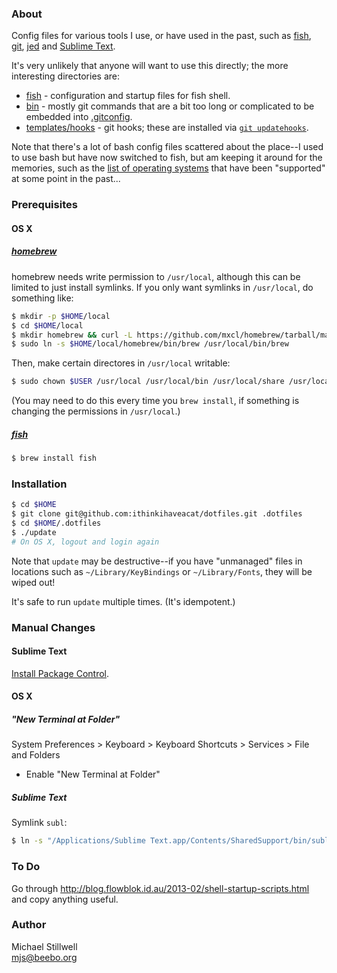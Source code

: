 ### About

Config files for various tools I use, or have used in the past, such as [fish](http://fishshell.com/), [git](http://git-scm.com/), [jed](http://www.jedsoft.org/jed/) and [Sublime Text](http://www.sublimetext.com/).

It's very unlikely that anyone will want to use this directly; the more interesting directories are:

* [fish](fish) - configuration and startup files for fish shell.
* [bin](bin) - mostly git commands that are a bit too long or complicated to be embedded into [.gitconfig](home/.gitconfig).
* [templates/hooks](templates/hooks) - git hooks; these are installed via [`git updatehooks`](bin/git-updatehooks).

Note that there's a lot of bash config files scattered about the place--I used to use bash but have now switched to fish, but am keeping it around for the memories, such as the [list of operating systems](unix) that have been "supported" at some point in the past...

### Prerequisites

#### OS X

##### [homebrew](http://brew.sh/)

homebrew needs write permission to `/usr/local`, although this can be limited to just install symlinks. If you only want symlinks in `/usr/local`, do something like:

````sh
$ mkdir -p $HOME/local
$ cd $HOME/local
$ mkdir homebrew && curl -L https://github.com/mxcl/homebrew/tarball/master | tar xz --strip 1 -C homebrew
$ sudo ln -s $HOME/local/homebrew/bin/brew /usr/local/bin/brew
````

Then, make certain directores in `/usr/local` writable:

````sh
$ sudo chown $USER /usr/local /usr/local/bin /usr/local/share /usr/local/etc /usr/local/share/man
````

(You may need to do this every time you `brew install`, if something is changing the permissions in `/usr/local`.)

##### [fish](http://fishshell.com/)

````sh
$ brew install fish
````

### Installation

````sh
$ cd $HOME
$ git clone git@github.com:ithinkihaveacat/dotfiles.git .dotfiles
$ cd $HOME/.dotfiles
$ ./update
# On OS X, logout and login again
````

Note that `update` may be destructive--if you have "unmanaged" files in
locations such as `~/Library/KeyBindings` or `~/Library/Fonts`, they
will be wiped out!

It's safe to run `update` multiple times.  (It's idempotent.)

### Manual Changes

#### Sublime Text

[Install Package Control](https://sublime.wbond.net/installation).

#### OS X

##### "New Terminal at Folder"

System Preferences > Keyboard > Keyboard Shortcuts > Services > File and Folders

* Enable "New Terminal at Folder"

##### Sublime Text

Symlink `subl`:

````sh
$ ln -s "/Applications/Sublime Text.app/Contents/SharedSupport/bin/subl" /usr/local/bin/subl
````

### To Do

Go through
<http://blog.flowblok.id.au/2013-02/shell-startup-scripts.html> and
copy anything useful.

### Author

Michael Stillwell<br/>
mjs@beebo.org
